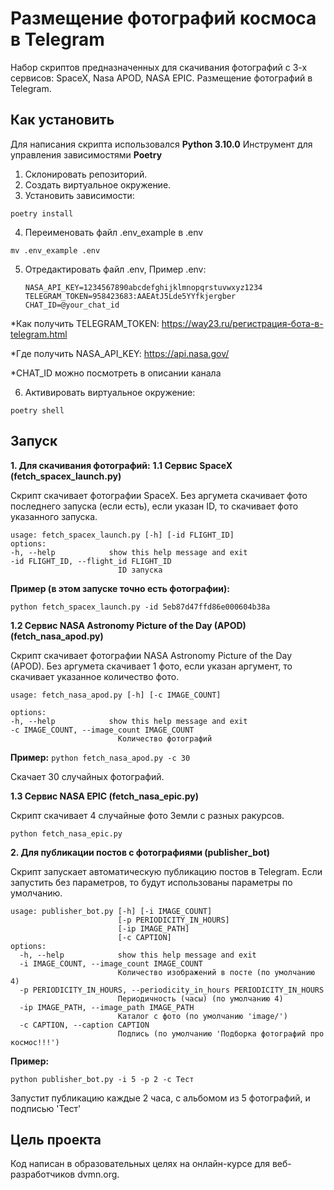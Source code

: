 # Размещение фотографий космоса в Telegram
Набор скриптов предназначенных для скачивания фотографий с 3-х сервисов:
SpaceX, Nasa APOD, NASA EPIC. Размещение фотографий в Telegram.

## Как установить
Для написания скрипта использовался __Python 3.10.0__
Инструмент для управления зависимостями __Poetry__

1. Склонировать репозиторий.
2. Создать виртуальное окружение.
3. Установить зависимости:
```
poetry install
```
4. Переименовать файл .env_example в .env

```mv .env_example .env```

5. Отредактировать файл .env, 
Пример .env:
    ```
    NASA_API_KEY=1234567890abcdefghijklmnopqrstuvwxyz1234
    TELEGRAM_TOKEN=958423683:AAEAtJ5Lde5YYfkjergber
    CHAT_ID=@your_chat_id
    ```
*Как получить TELEGRAM_TOKEN: https://way23.ru/регистрация-бота-в-telegram.html

*Где получить NASA_API_KEY: https://api.nasa.gov/

*CHAT_ID можно посмотреть в описании канала

6. Активировать виртуальное окружение:

```poetry shell```

## Запуск
__1. Для скачивания фотографий:__
    __1.1 Сервис SpaceX (fetch_spacex_launch.py)__

Скрипт скачивает фотографии SpaceX. Без аргумета скачивает фото последнего запуска (если есть), если указан ID, то скачивает фото указанного запуска.
```
usage: fetch_spacex_launch.py [-h] [-id FLIGHT_ID]
options:
-h, --help            show this help message and exit
-id FLIGHT_ID, --flight_id FLIGHT_ID
                        ID запуска
```
__Пример (в этом запуске точно есть фотографии):__

`python fetch_spacex_launch.py -id 5eb87d47ffd86e000604b38a`

    
__1.2 Сервис NASA Astronomy Picture of the Day (APOD) (fetch_nasa_apod.py)__

Скрипт скачивает фотографии NASA Astronomy Picture of the Day (APOD).
Без аргумета скачивает 1 фото, если указан аргумент, то скачивает указанное количество фото.

```
usage: fetch_nasa_apod.py [-h] [-c IMAGE_COUNT]

options:
-h, --help            show this help message and exit
-c IMAGE_COUNT, --image_count IMAGE_COUNT
                        Количество фотографий
```
__Пример:__
```python fetch_nasa_apod.py -c 30```

Скачает 30 случайных фотографий.
    
__1.3 Сервис NASA EPIC (fetch_nasa_epic.py)__

Скрипт скачивает 4 случайные фото Земли с разных ракурсов.

```python fetch_nasa_epic.py```

__2. Для публикации постов с фотографиями (publisher_bot)__

Скрипт запускает автоматическую публикацию постов в Telegram.
Если запустить без параметров, то будут использованы параметры по умолчанию.
```
usage: publisher_bot.py [-h] [-i IMAGE_COUNT]
                        [-p PERIODICITY_IN_HOURS]
                        [-ip IMAGE_PATH]
                        [-c CAPTION]
options:
  -h, --help            show this help message and exit
  -i IMAGE_COUNT, --image_count IMAGE_COUNT
                        Количество изображений в посте (по умолчанию 4)
  -p PERIODICITY_IN_HOURS, --periodicity_in_hours PERIODICITY_IN_HOURS
                        Периодичность (часы) (по умолчанию 4)
  -ip IMAGE_PATH, --image_path IMAGE_PATH
                        Каталог с фото (по умолчанию 'image/')
  -c CAPTION, --caption CAPTION
                        Подпись (по умолчанию 'Подборка фотографий про космос!!!')
```
__Пример:__

```python publisher_bot.py -i 5 -p 2 -c Тест```

Запустит публикацию каждые 2 часа, с альбомом из 5 фотографий, и подписью 'Тест'

## Цель проекта
Код написан в образовательных целях на онлайн-курсе для веб-разработчиков dvmn.org.